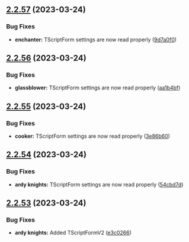 ## [2.2.57](https://github.com/Torwent/wasp-free/compare/v2.2.56...v2.2.57) (2023-03-24)


### Bug Fixes

* **enchanter:** TScriptForm settings are now read properly ([9d7a0f0](https://github.com/Torwent/wasp-free/commit/9d7a0f058c9d679752351cb5d7e011f1e97938e4))



## [2.2.56](https://github.com/Torwent/wasp-free/compare/v2.2.55...v2.2.56) (2023-03-24)


### Bug Fixes

* **glassblower:** TScriptForm settings are now read properly ([aa1b4bf](https://github.com/Torwent/wasp-free/commit/aa1b4bfb67b629f910db7684e85db190504b24b6))



## [2.2.55](https://github.com/Torwent/wasp-free/compare/v2.2.54...v2.2.55) (2023-03-24)


### Bug Fixes

* **cooker:** TScriptForm settings are now read properly ([3e86b60](https://github.com/Torwent/wasp-free/commit/3e86b60ef8ef5f535cce52bb054562fcc4893e3d))



## [2.2.54](https://github.com/Torwent/wasp-free/compare/v2.2.53...v2.2.54) (2023-03-24)


### Bug Fixes

* **ardy knights:** TScriptForm settings are now read properly ([54cbd7d](https://github.com/Torwent/wasp-free/commit/54cbd7d9ccf96890e850e1c9f65e59ee2358b63c))



## [2.2.53](https://github.com/Torwent/wasp-free/compare/v2.2.52...v2.2.53) (2023-03-24)


### Bug Fixes

* **ardy knights:** Added TScriptFormV2 ([e3c0266](https://github.com/Torwent/wasp-free/commit/e3c02660f4d1cfc8a5039db957e56cb6b3b106da))



